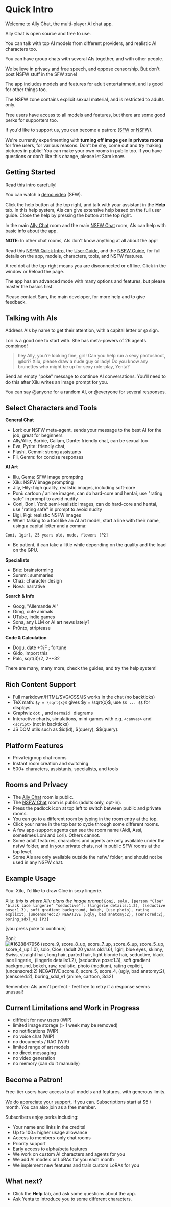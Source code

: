 # Quick Intro

Welcome to Ally Chat, the multi-player AI chat app.

Ally Chat is open source and free to use.

You can talk with top AI models from different providers, and realistic AI characters too.

You can have group chats with several AIs together, and with other people.

We believe in privacy and free speech, and oppose censorship. But don't post NSFW stuff in the SFW zone!

The app includes models and features for adult entertainment, and is good for other things too.

The NSFW zone contains explicit sexual material, and is restricted to adults only.

Free users have access to all models and features, but there are some good perks for supporters too.

If you'd like to support us, you can become a patron: ([SFW](https://www.patreon.com/allychat) or [NSFW](https://www.patreon.com/allychatx)).

We're currently experimenting with **turning off image gen in private rooms** for free users, for various reasons. Don't be shy, come out and try making pictures in public! You can make your own rooms in public too. If you have questions or don't like this change, please let Sam know.

## Getting Started

Read this intro carefully!

You can watch a [demo video](https://allemande.ai/demo) (SFW).

Click the <i class="bi-question-lg"></i> help button at the top right, and talk with your assistant in the **Help** tab. In this help system, AIs can give extensive help based on the full user guide. Close the help by pressing the <i class="bi-x"></i> button at the top right.

In the main [Ally Chat](/Ally+Chat) room and the main [NSFW Chat](/nsfw/nsfw) room, AIs can help with basic info about the app.

**NOTE**: In other chat rooms, AIs don't know anything at all about the app!

Read this [NSFW Quick Intro](/nsfw/intro), the [User Guide](/guide), and the [NSFW Guide](/nsfw/guide), for full details on the app, models, characters, tools, and NSFW features.

A red dot at the top-right means you are disconnected or offline. Click in the window or Reload the page.

The app has an advanced mode with many options and features, but please master the basics first.

Please contact Sam, the main developer, for more help and to give feedback.

## Talking with AIs

Address AIs by name to get their attention, with a capital letter or @ sign.

Lori is a good one to start with. She has meta-powers of 26 agents combined!

> hey Ally, you're looking fine, girl!
> Can you help run a sexy photoshoot, @lori?
> Xilu, please draw a nude guy or lady!
> Do you know any brunettes who might be up for sexy role-play, Yenta?

Send an empty "poke" message to continue AI conversations. You'll need to do this after Xilu writes an image prompt for you.

You can say @anyone for a random AI, or @everyone for several responses.

## Select Characters and Tools

**General Chat**
- Lori: our NSFW meta-agent, sends your message to the best AI for the job; great for beginners
- Ally/Allie, Barbie, Callam, Dante: friendly chat, can be sexual too
- Eva, Pyrite: friendly chat, 
- Flashi, Gemmi: strong assistants
- Fli, Gemm: for concise responses

**AI Art**
- Illu, Gema: SFW image prompting
- Xilu: NSFW image prompting
- Jily, Hily: high quality, realistic images, including soft-core
- Poni: cartoon / anime images, can do hard-core and hentai, use "rating safe" in prompt to avoid nudity
- Coni, Boni, Yoni: semi-realistic images, can do hard-core and hentai, use "rating safe" in prompt to avoid nudity
- Bigi, Pigi: realistic NSFW images
- When talking to a tool like an AI art model, start a line with their name, using a capital letter and a comma:
```
Coni, 1girl, 25 years old, nude, flowers [P2]
```
- Be patient, it can take a little while depending on the quality and the load on the GPU.

**Specialists**
- Brie: brainstorming
- Summi: summaries
- Chaz: character design
- Nova: narrative

**Search & Info**
- Goog, "Allemande AI"
- Gimg, cute animals
- UTube, indie games
- Sona, any LLM or AI art news lately?
- Pr0nto, striptease

**Code & Calculation**
- Dogu, date +%F ; fortune
- Gido, import this
- Palc, sqrt(3)/2, 2**32

There are many, many more; check the guides, and try the help system!

## Rich Content Support

- Full markdown/HTML/SVG/CSS/JS works in the chat (no backticks)
- TeX math: `$y = \sqrt{x}$` gives $y = \sqrt{x}$, use `$$ ... $$` for displays
- Graphviz ```dot ```, and ```mermaid ``` diagrams
- Interactive charts, simulations, mini-games with e.g. `<canvas>` and `<script>` (not in backticks)
- JS DOM utils such as $id(id), $(query), $$(query).

## Platform Features

- Private/group chat rooms
- Instant room creation and switching
- 500+ characters, assistants, specialists, and tools

## Rooms and Privacy
 
- The [Ally Chat](/Ally+Chat) room is public.
- The [NSFW Chat](/nsfw/nsfw) room is public (adults only, opt-in).
- Press the padlock icon at top left to switch between public and private rooms.
- You can go to a different room by typing in the room entry at the top.
- Click your name in the top bar to cycle through some different rooms.
- A few app-support agents can see the room name (Aidi, Assi, sometimes Loni and Lori). Others cannot.
- Some adult features, characters and agents are only available under the nsfw/ folder, and in your private chats, not in public SFW rooms at the top level.
- Some AIs are only available outside the nsfw/ folder, and should not be used in any NSFW chat.

## Example Usage

You:	Xilu, I'd like to draw Cloe in sexy lingerie.

Xilu:	<think>
	*this is where Xilu plans the image prompt*
	</think>
	```
	Boni, solo, [person "Cloe" "black lace lingerie" "seductive"], (lingerie details:1.2), (seductive pose:1.3), soft gradient background, bokeh, [use photo], rating explicit, (uncensored:2) NEGATIVE (ugly, bad anatomy:2), (censored:2), boring_sdxl_v1 [P3]
	```

[you press poke to continue]

Boni:	![#1628847956 (score_9, score_8_up, score_7_up, score_6_up, score_5_up, score_4_up:1.0), solo, Cloe, (adult 20 years old:1.6), 1girl, blue eyes, skinny, Swiss, straight hair, long hair, parted hair, light blonde hair, seductive, black lace lingerie,, (lingerie details:1.2), (seductive pose:1.3), soft gradient background, bokeh, raw, realistic, photo \(medium\), rating explicit, (uncensored:2) NEGATIVE score_6, score_5, score_4, (ugly, bad anatomy:2), (censored:2), boring_sdxl_v1 (anime, cartoon, 3d:2)](solo-person-Cloe-black-lace-lingerie-seductive-lingerie-details-1-2-se.jpg)

Remember: AIs aren't perfect - feel free to retry if a response seems unusual!

## Current Limitations and Work in Progress

- difficult for new users (WIP)
- limited image storage (> 1 week may be removed)
- no notifications (WIP)
- no voice chat (WIP)
- no documents / RAG (WIP)
- limited range of art models
- no direct messaging
- no video generation
- no memory (can do it manually)

## Become a Patron!

Free-tier users have access to all models and features, with generous limits.

[We do appreciate your support](https://www.patreon.com/allychatx), if you can. Subscriptions start at $5 / month. You can also join as a free member.

Subscribers enjoy perks including:

- Your name and links in the credits!
- Up to 100× higher usage allowance
- Access to members-only chat rooms
- Priority support
- Early access to alpha/beta features
- We work on custom AI characters and agents for you
- We add AI models or LoRAs for you each month
- We implement new features and train custom LoRAs for you

## What next?

- Click the **Help** tab, and ask some questions about the app.
- Ask Yenta to introduce you to some different characters.
